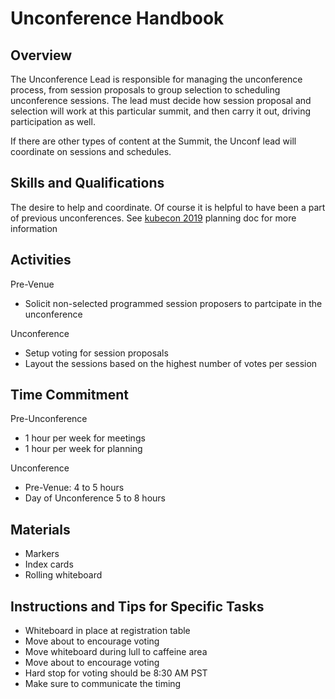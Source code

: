 # Unconference Handbook

## Overview

The Unconference Lead is responsible for managing the unconference process, from session proposals to group selection to scheduling unconference sessions.  The lead must decide how session proposal and selection will work at this particular summit, and then carry it out, driving participation as well.

If there are other types of content at the Summit, the Unconf lead will coordinate on sessions and schedules.

## Skills and Qualifications

The desire to help and coordinate. Of course it is helpful to have been a part of previous unconferences.
See [kubecon 2019](https://docs.google.com/document/d/1oZF8ZYzpVbickinDXyKyWk1WdhTkVBEP5FHdcdIJnvw/edit?usp=sharing) planning doc for more information

## Activities  

Pre-Venue
- Solicit non-selected programmed session proposers to partcipate in the unconference

Unconference
- Setup voting for session proposals 
- Layout the sessions based on the highest number of votes per session

## Time Commitment

Pre-Unconference
* 1 hour per week for meetings
* 1 hour per week for planning

Unconference
* Pre-Venue: 4 to 5 hours
* Day of Unconference 5 to 8 hours

## Materials
* Markers
* Index cards
* Rolling whiteboard

## Instructions and Tips for Specific Tasks
* Whiteboard in place at registration table
* Move about to encourage voting
* Move whiteboard during lull to caffeine area
* Move about to encourage voting
* Hard stop for voting should be 8:30 AM PST
* Make sure to communicate the timing


